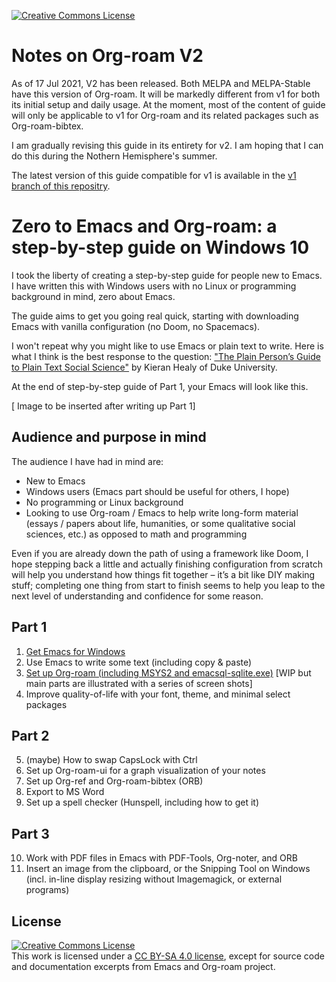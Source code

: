 <a rel="license" href="http://creativecommons.org/licenses/by-sa/4.0/"><img alt="Creative Commons License" style="border-width:0" src="https://i.creativecommons.org/l/by-sa/4.0/80x15.png" /></a>

# Notes on Org-roam V2

As of 17 Jul 2021, V2 has been released. Both MELPA and MELPA-Stable have this version of Org-roam. It will be markedly different from v1 for both its initial setup and daily usage. At the moment, most of the content of guide will only be applicable to v1 for Org-roam and its related packages such as Org-roam-bibtex.

I am gradually revising this guide in its entirety for v2. I am hoping that I can do this during the Nothern Hemisphere's summer.

The latest version of this guide compatible for v1 is available in the [v1 branch of this repositry](https://github.com/nobiot/Zero-to-Emacs-and-Org-roam/tree/v1).

# Zero to Emacs and Org-roam: a step-by-step guide on Windows 10

I took the liberty of creating a step-by-step guide for people new to Emacs. I have written this with Windows users with no Linux or programming background in mind, zero about Emacs.

The guide aims to get you going real quick, starting with downloading Emacs with vanilla configuration (no Doom, no Spacemacs).

I won't repeat why you might like to use Emacs or plain text to write. Here is what I think is the best response to the question: ["The Plain Person’s Guide to Plain Text Social Science"](https://plain-text.co/) by Kieran Healy of Duke University.

At the end of step-by-step guide of Part 1, your Emacs will look like this.

[ Image to be inserted after writing up Part 1] 

## Audience and purpose in mind

The audience I have had in mind are:

- New to Emacs
- Windows users (Emacs part should be useful for others, I hope)
- No programming or Linux background
- Looking to use Org-roam / Emacs to help write long-form material (essays / papers about life, humanities, or some qualitative social sciences, etc.) as opposed to math and programming

Even if you are already down the path of using a framework like Doom, I hope stepping back a little and actually finishing configuration from scratch will help you understand how things fit together – it’s a bit like DIY making stuff; completing one thing from start to finish seems to help you leap to the next level of understanding and confidence for some reason.

## Part 1

1. [Get Emacs for Windows](./10.Get-Emacs.md)
2. Use Emacs to write some text (including copy & paste)
3. [Set up Org-roam (including MSYS2 and emacsql-sqlite.exe)](./30.setup-org-roam.md) [WIP but main parts are illustrated with a series of screen shots]
4. Improve quality-of-life with your font, theme, and minimal select packages

## Part 2
5. (maybe) How to swap CapsLock with Ctrl
6. Set up Org-roam-ui for a graph visualization of your notes
7. Set up Org-ref and Org-roam-bibtex (ORB)
8. Export to MS Word
9. Set up a spell checker (Hunspell, including how to get it)

## Part 3
10. Work with PDF files in Emacs with PDF-Tools, Org-noter, and ORB
11. Insert an image from the clipboard, or the Snipping Tool on Windows (incl. in-line display resizing without Imagemagick, or external programs)

## License

<a rel="license" href="http://creativecommons.org/licenses/by-sa/4.0/"><img alt="Creative Commons License" style="border-width:0" src="https://i.creativecommons.org/l/by-sa/4.0/88x31.png" /></a><br />This work is licensed under a <a rel="license" href="http://creativecommons.org/licenses/by-sa/4.0/">CC BY-SA 4.0 license</a>, except for source code and documentation excerpts from Emacs and Org-roam project.

